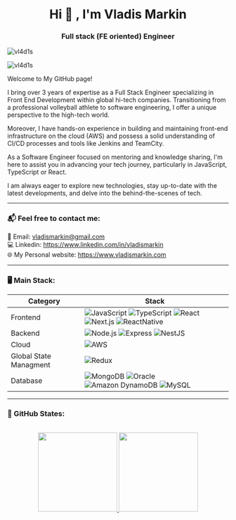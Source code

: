 <h1 align="center">Hi 👋 , I'm Vladis Markin</h1>
<h3 align="center">Full stack (FE oriented) Engineer</h3>

<p align="left"> <img src="https://komarev.com/ghpvc/?username=vl4d1s&label=Profile%20views&color=0e75b6&style=flat" alt="vl4d1s" /> </p>

<p align="left"><img src="https://github-profile-trophy.vercel.app/?username=vl4d1s&margin-w=15&no-bg=true&rank=SECRET,SSS,SS,S,AAA,AA,A,B,C" alt="vl4d1s" /></a> </p>

Welcome to My GitHub page!

I bring over 3 years of expertise as a Full Stack Engineer specializing in Front End Development within global hi-tech companies. Transitioning from a professional volleyball athlete to software engineering, I offer a unique perspective to the high-tech world.

Moreover, I have hands-on experience in building and maintaining front-end infrastructure on the cloud (AWS) and possess a solid understanding of CI/CD processes and tools like Jenkins and TeamCity.

As a Software Engineer focused on mentoring and knowledge sharing, I'm here to assist you in advancing your tech journey, particularly in JavaScript, TypeScript or React.

I am always eager to explore new technologies, stay up-to-date with the latest developments, and delve into the behind-the-scenes of tech.

---

### 📬 Feel free to contact me:

📧 Email: vladismarkin@gmail.com <br/>
💻 Linkedin: https://www.linkedin.com/in/vladismarkin <br/>
🌐 My Personal website: https://www.vladismarkin.com

---

### 🖥️ Main Stack:

| Category               | Stack                                                                                                                                                                                                                                                                                                                                                                                                                                                                                                                                                            |
| ---------------------- | ---------------------------------------------------------------------------------------------------------------------------------------------------------------------------------------------------------------------------------------------------------------------------------------------------------------------------------------------------------------------------------------------------------------------------------------------------------------------------------------------------------------------------------------------------------------- |
| Frontend               | ![JavaScript](https://img.shields.io/badge/JavaScript-F7DF1E?logo=JavaScript&logoColor=white&style=for-the-badge) ![TypeScript](https://shields.io/badge/TypeScript-3178C6?logo=TypeScript&logoColor=FFF&style=for-the-badge) ![React](https://img.shields.io/badge/React-61DAFB?logo=React&logoColor=white&style=for-the-badge) ![Next.js](https://img.shields.io/badge/next.js-000000?style=for-the-badge&logo=nextdotjs&logoColor=white) ![ReactNative](https://img.shields.io/badge/ReactNative-262261?logo=ReactNative&logoColor=white&style=for-the-badge) |
| Backend                | ![Node.js](https://img.shields.io/badge/Node.js-339933?logo=Node.js&logoColor=white&style=for-the-badge) ![Express](https://img.shields.io/badge/Express-000000?logo=Express&logoColor=white&style=for-the-badge) ![NestJS](https://img.shields.io/badge/-NestJs-ea2845?style=for-the-badge&logo=nestjs&logoColor=white)                                                                                                                                                                                                                                         |
| Cloud                  | ![AWS](https://img.shields.io/badge/AWS-232F32?style=for-the-badge&logo=AmazonAWS&logoColor=white)                                                                                                                                                                                                                                                                                                                                                                                                                                                               |
| Global State Managment | ![Redux](https://img.shields.io/badge/Redux-764ABC?logo=Redux&logoColor=white&style=for-the-badge)                                                                                                                                                                                                                                                                                                                                                                                                                                                               |
| Database               | ![MongoDB](https://img.shields.io/badge/MongoDB-47A248?logo=MongoDB&logoColor=white&style=for-the-badge) ![Oracle](https://img.shields.io/badge/Oracle-F80000?logo=Oracle&logoColor=white&style=for-the-badge) ![Amazon DynamoDB](https://img.shields.io/static/v1?style=for-the-badge&message=Amazon+DynamoDB&color=4053D6&logo=Amazon+DynamoDB&logoColor=FFFFFF&label=) ![MySQL](https://img.shields.io/static/v1?style=for-the-badge&message=MySQL&color=4479A1&logo=MySQL&logoColor=FFFFFF&label=)                                                           |

---

### 🏅 GitHub States:

<p align="center"><br>
<a href="https://github.com/Vl4d1s">
  <img height="180em" src="https://github-readme-stats-eight-theta.vercel.app/api?username=Vl4d1s&show_icons=true&theme=algolia&include_all_commits=true&count_private=true"/>
  <img height="180em" src="https://github-readme-stats-eight-theta.vercel.app/api/top-langs/?username=Vl4d1s&layout=compact&langs_count=8&theme=algolia"/>
</a>
</p>
